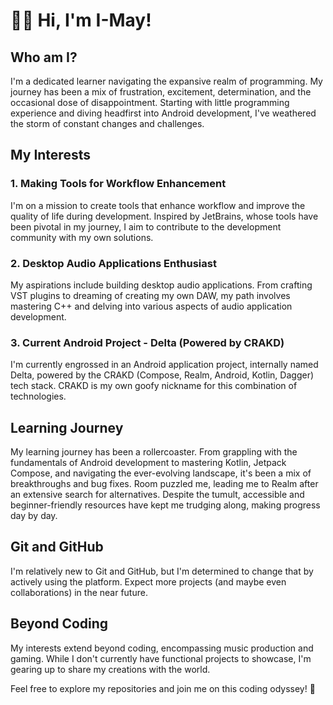# 👋😃 Hi, I'm I-May!

## Who am I?
I'm a dedicated learner navigating the expansive realm of programming. My journey has been a mix of frustration, excitement, determination, and the occasional dose of disappointment. Starting with little programming experience and diving headfirst into Android development, I've weathered the storm of constant changes and challenges.

## My Interests
### 1. Making Tools for Workflow Enhancement
I'm on a mission to create tools that enhance workflow and improve the quality of life during development. Inspired by JetBrains, whose tools have been pivotal in my journey, I aim to contribute to the development community with my own solutions.

### 2. Desktop Audio Applications Enthusiast
My aspirations include building desktop audio applications. From crafting VST plugins to dreaming of creating my own DAW, my path involves mastering C++ and delving into various aspects of audio application development.

### 3. Current Android Project - Delta (Powered by CRAKD)
I'm currently engrossed in an Android application project, internally named Delta, powered by the CRAKD (Compose, Realm, Android, Kotlin, Dagger) tech stack. CRAKD is my own goofy nickname for this combination of technologies.

## Learning Journey
My learning journey has been a rollercoaster. From grappling with the fundamentals of Android development to mastering Kotlin, Jetpack Compose, and navigating the ever-evolving landscape, it's been a mix of breakthroughs and bug fixes. Room puzzled me, leading me to Realm after an extensive search for alternatives. Despite the tumult, accessible and beginner-friendly resources have kept me trudging along, making progress day by day.

## Git and GitHub
I'm relatively new to Git and GitHub, but I'm determined to change that by actively using the platform. Expect more projects (and maybe even collaborations) in the near future.

## Beyond Coding
My interests extend beyond coding, encompassing music production and gaming. While I don't currently have functional projects to showcase, I'm gearing up to share my creations with the world.

Feel free to explore my repositories and join me on this coding odyssey! 🚀


<!---
I-May-Public/I-May-Public is a ✨ special ✨ repository because its `README.md` (this file) appears on your GitHub profile.
You can click the Preview link to take a look at your changes.
--->
